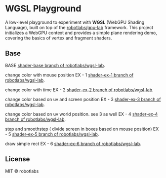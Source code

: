# WGSL Playground

A low-level playground to experiment with **WGSL** (WebGPU Shading Language), built on top of the [robotlabs/gpu-lab](https://github.com/robotlabs/gpu-lab) framework. This project initializes a WebGPU context and provides a simple plane rendering demo, covering the basics of vertex and fragment shaders.

## Base

BASE [shader-base branch of robotlabs/wgsl-lab](https://github.com/robotlabs/wgsl-lab/tree/shader-base).

change color with mouse position
EX - 1 [shader-ex-1 branch of robotlabs/wgsl-lab](https://github.com/robotlabs/wgsl-lab/tree/shader-ex-1).

change color with time
EX - 2 [shader-ex-2 branch of robotlabs/wgsl-lab](https://github.com/robotlabs/wgsl-lab/tree/shader-ex-2).

change color based on uv and screen position
EX - 3 [shader-ex-3 branch of robotlabs/wgsl-lab](https://github.com/robotlabs/wgsl-lab/tree/shader-ex-3).

change color based on uv world position. see 3 as well
EX - 4 [shader-ex-4 branch of robotlabs/wgsl-lab](https://github.com/robotlabs/wgsl-lab/tree/shader-ex-4).

step and smoothstep ( divide screen in boxes based on mouse position)
EX - 5 [shader-ex-5 branch of robotlabs/wgsl-lab](https://github.com/robotlabs/wgsl-lab/tree/shader-ex-5).

draw simple rect
EX - 6 [shader-ex-6 branch of robotlabs/wgsl-lab](https://github.com/robotlabs/wgsl-lab/tree/shader-ex-6).

## License

MIT © robotlabs
